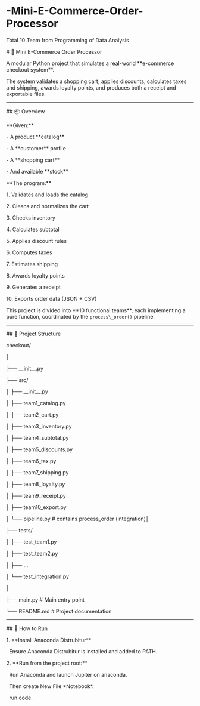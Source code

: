 # -Mini-E-Commerce-Order-Processor

Total 10 Team from Programming of Data Analysis



\# 🛒 Mini E-Commerce Order Processor



A modular Python project that simulates a real-world \*\*e-commerce checkout system\*\*.  

The system validates a shopping cart, applies discounts, calculates taxes and shipping, awards loyalty points, and produces both a receipt and exportable files.



---



\## 📦 Overview



\*\*Given:\*\*

\- A product \*\*catalog\*\*

\- A \*\*customer\*\* profile

\- A \*\*shopping cart\*\*

\- And available \*\*stock\*\*



\*\*The program:\*\*

1\. Validates and loads the catalog  

2\. Cleans and normalizes the cart  

3\. Checks inventory  

4\. Calculates subtotal  

5\. Applies discount rules  

6\. Computes taxes  

7\. Estimates shipping  

8\. Awards loyalty points  

9\. Generates a receipt  

10\. Exports order data (JSON + CSV)



This project is divided into \*\*10 functional teams\*\*, each implementing a pure function, coordinated by the `process\_order()` pipeline.



---



\## 🧩 Project Structure



checkout/

│

├── \_\_init\_\_.py 

├── src/

│ ├── \_\_init\_\_.py 

│ ├── team1\_catalog.py

│ ├── team2\_cart.py

│ ├── team3\_inventory.py 

│ ├── team4\_subtotal.py 

│ ├── team5\_discounts.py 

│ ├── team6\_tax.py 

│ ├── team7\_shipping.py 

│ ├── team8\_loyalty.py 

│ ├── team9\_receipt.py 

│ ├── team10\_export.py

│ └── pipeline.py # contains process\_order (integration)│

├── tests/

│ ├── test\_team1.py

│ ├── test\_team2.py

│ ├── ...

│ └── test\_integration.py

│

├── main.py # Main entry point

└── README.md # Project documentation







---



\## 🚀 How to Run



1\. \*\*Install Anaconda Distrubitur\*\*  

&nbsp;  Ensure Anaconda Distrubitur is installed and added to PATH.



2\. \*\*Run from the project root:\*\*

&nbsp;   Run Anaconda and launch Jupiter on anaconda.

&nbsp;   Then create New File \*Notebook\*.

&nbsp;   run code. 






